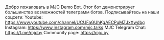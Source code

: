 Добро пожаловать в MJC Demo Bot.
Этот бот демонстрирует большинство возможностей телеграмм ботов.
Подписывайтесь на наши соцсети:
Youtube: https://www.youtube.com/channel/UCUFaGUhKgAECPuMZJxXwdbg
Instagram: https://www.instagram.com/mjc.talks
MJC Telegram Chat: https://t.me/mjcby
Community page: https://mjc.by

